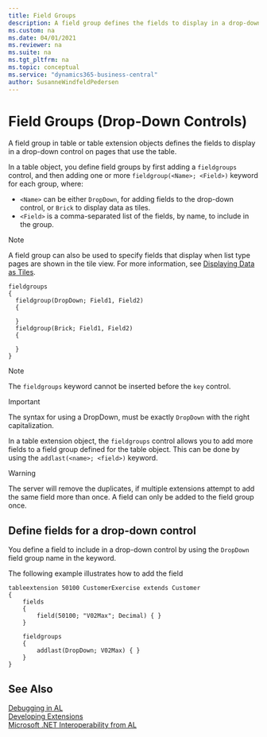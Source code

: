 ```yaml
---
title: Field Groups
description: A field group defines the fields to display in a drop-down control in Dynamics 365 Business Central. 
ms.custom: na
ms.date: 04/01/2021
ms.reviewer: na
ms.suite: na
ms.tgt_pltfrm: na
ms.topic: conceptual
ms.service: "dynamics365-business-central"
author: SusanneWindfeldPedersen
---
```


# Field Groups (Drop-Down Controls)

A field group in table or table extension objects defines the fields to display in a drop-down control on pages that use the table. 

In a table object, you define field groups by first adding a `fieldgroups` control, and then adding one or more `fieldgroup(<Name>; <Field>)` keyword for each group, where:

- `<Name>` can be either `DropDown`, for adding fields to the drop-down control, or `Brick` to display data as tiles.
- `<Field>` is a comma-separated list of the fields, by name, to include in the group.  

> [!NOTE]
> A field group can also be used to specify fields that display when list type pages are shown in the tile view. For more information, see [Displaying Data as Tiles](devenv-lists-as-tiles.md).

```AL
fieldgroups
{
  fieldgroup(DropDown; Field1, Field2)
  {
        
  }
  fieldgroup(Brick; Field1, Field2)
  {
        
  }
}
```
> [!NOTE]  
> The `fieldgroups` keyword cannot be inserted before the `key` control.

> [!IMPORTANT]  
> The syntax for using a DropDown, must be exactly `DropDown` with the right capitalization.


In a table extension object, the `fieldgroups` control allows you to add more fields to a field group defined for the table object. This can be done by using the `addlast(<name>; <field>)` keyword.
<!--
In order to add fields to a field group, you create a table extension and specify the `fieldgroups` control and the fields you want to append to the field group. 
 

> [!NOTE]  
> You can only place the fields at the end of the field group members list using the `addlast` keyword. 

-->

> [!WARNING]  
> The server will remove the duplicates, if multiple extensions attempt to add the same field more than once. A field can only be added to the field group once.

## Define fields for a drop-down control

You define a field to include in a drop-down control by using the `DropDown` field group name in the keyword.

The following example illustrates how to add the field 

```AL
tableextension 50100 CustomerExercise extends Customer
{
    fields
    {
        field(50100; "V02Max"; Decimal) { }
    }
   
    fieldgroups
    {
        addlast(DropDown; V02Max) { }
    }
}
```

<!--
## Define fields to display in tile view

To specify which fields are included in a tile for a record in a list page object, you use the `Brick` field group name. The following example defines the `Brick` field group that includes two fields of a table object:


```
table 50101 MyTable
{
    DataClassification = ToBeClassified;
    
    
    fields
    
    {
        field(1;MyField1; Integer)
        {
            DataClassification = ToBeClassified;
            
        }
        field(2;MyField2; Integer)
        {
            DataClassification = ToBeClassified;
            
        }
    }

    keys
    {
        key(PK; MyField)
        {
            Clustered = true;
        }
    }

    fieldgroups
    {
        fieldgroup(Brick; MyField1, MyField2)
        {
            
        }
    }

```
-->
## See Also

[Debugging in AL](devenv-debugging.md)  
[Developing Extensions](devenv-dev-overview.md)  
[Microsoft .NET Interoperability from AL](devenv-get-started-call-dotnet-from-al.md)  
